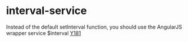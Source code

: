 # interval-service

Instead of the default setInterval function, you should use the AngularJS wrapper service $interval  [Y181](https://github.com/johnpapa/angular-styleguide#style-y181)

